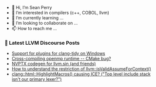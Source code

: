 - 👋 Hi, I’m Sean Perry
- 👀 I’m interested in compilers (c++, COBOL, llvm)
- 🌱 I’m currently learning ...
- 💞️ I’m looking to collaborate on ...
- 📫 How to reach me ...

<!---
s66perry/s66perry is a ✨ special ✨ repository because its `README.md` (this file) appears on your GitHub profile.
You can click the Preview link to take a look at your changes.
--->
### 📕 Latest LLVM Discourse Posts

<!-- DISCOURSE-LLVM:START -->
- [Support for plugins for clang-tidy on Windows](https://discourse.llvm.org/t/support-for-plugins-for-clang-tidy-on-windows/76080#post_1)
- [Cross-compiling openmp runtime -- CMake bug?](https://discourse.llvm.org/t/cross-compiling-openmp-runtime-cmake-bug/76062#post_4)
- [NVPTX codegen for llvm.sin &lpar;and friends&rpar;](https://discourse.llvm.org/t/nvptx-codegen-for-llvm-sin-and-friends/58170?page=2#post_28)
- [How to understand the restriction of llvm::isValidAssumeForContext&lpar;&rpar;](https://discourse.llvm.org/t/how-to-understand-the-restriction-of-llvm-isvalidassumeforcontext/76078#post_1)
- [clang::html::HighlightMacros&lpar;&rpar; causing ICE? &lpar;&quot;Top level include stack isn&#39;t our primary lexer?&quot;&rpar;](https://discourse.llvm.org/t/clang-highlightmacros-causing-ice-top-level-include-stack-isnt-our-primary-lexer/76077#post_1)
<!-- DISCOURSE-LLVM:END -->
